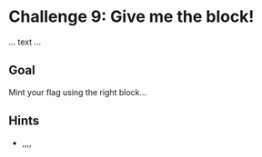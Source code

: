 # Challenge 9: Give me the block!

... text ...

## Goal

Mint your flag using the right block...

## Hints

- ,,,,
